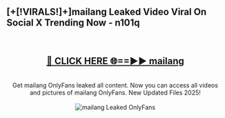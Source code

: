 <h2>[+[!VIRALS!]+]mailang Leaked Video Viral On Social X Trending Now - n101q</h2>
<br>
<div align="center">
<h2><a href="https://libra.edu.pl?mailang" rel="nofollow">🔴 CLICK HERE 🌐==►► mailang</a></h2>
<br>
Get mailang OnlyFans leaked all content. Now you can access all videos and pictures of mailang OnlyFans. New Updated Files 2025!
<br>
<br>
<a href="https://libra.edu.pl?mailang" rel="nofollow" data-target="animated-image.originalLink"><img src="https://i.ibb.co.com/WyWwxjT/player-gif2.gif" alt="mailang Leaked OnlyFans" style="max-width: 100%; display: inline-block;" data-target="animated-image.originalImage"></a>
</div>
<br>